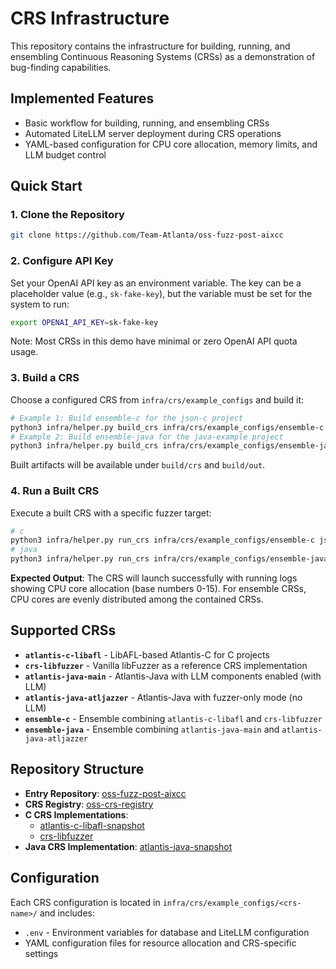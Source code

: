 # CRS Infrastructure

This repository contains the infrastructure for building, running, and ensembling Continuous Reasoning Systems (CRSs) as a demonstration of bug-finding capabilities.

## Implemented Features

- Basic workflow for building, running, and ensembling CRSs
- Automated LiteLLM server deployment during CRS operations
- YAML-based configuration for CPU core allocation, memory limits, and LLM budget control

## Quick Start

### 1. Clone the Repository

```bash
git clone https://github.com/Team-Atlanta/oss-fuzz-post-aixcc
```

### 2. Configure API Key

Set your OpenAI API key as an environment variable. The key can be a placeholder value (e.g., `sk-fake-key`), but the variable must be set for the system to run:

```bash
export OPENAI_API_KEY=sk-fake-key
```

Note: Most CRSs in this demo have minimal or zero OpenAI API quota usage.

### 3. Build a CRS

Choose a configured CRS from `infra/crs/example_configs` and build it:

```bash
# Example 1: Build ensemble-c for the json-c project
python3 infra/helper.py build_crs infra/crs/example_configs/ensemble-c json-c
# Example 2: Build ensemble-java for the java-example project
python3 infra/helper.py build_crs infra/crs/example_configs/ensemble-java java-example
```

Built artifacts will be available under `build/crs` and `build/out`.

### 4. Run a Built CRS

Execute a built CRS with a specific fuzzer target:

```bash
# c
python3 infra/helper.py run_crs infra/crs/example_configs/ensemble-c json-c json_array_fuzzer
# java
python3 infra/helper.py run_crs infra/crs/example_configs/ensemble-java java-example ExampleFuzzer
```

**Expected Output**: The CRS will launch successfully with running logs showing CPU core allocation (base numbers 0-15). For ensemble CRSs, CPU cores are evenly distributed among the contained CRSs.

## Supported CRSs

- **`atlantis-c-libafl`** - LibAFL-based Atlantis-C for C projects
- **`crs-libfuzzer`** - Vanilla libFuzzer as a reference CRS implementation
- **`atlantis-java-main`** - Atlantis-Java with LLM components enabled (with LLM)
- **`atlantis-java-atljazzer`** - Atlantis-Java with fuzzer-only mode (no LLM)
- **`ensemble-c`** - Ensemble combining `atlantis-c-libafl` and `crs-libfuzzer`
- **`ensemble-java`** - Ensemble combining `atlantis-java-main` and `atlantis-java-atljazzer`

## Repository Structure

- **Entry Repository**: [oss-fuzz-post-aixcc](https://github.com/Team-Atlanta/oss-fuzz-post-aixcc)
- **CRS Registry**: [oss-crs-registry](https://github.com/Team-Atlanta/oss-crs-registry)
- **C CRS Implementations**:
  - [atlantis-c-libafl-snapshot](https://github.com/Team-Atlanta/atlantis-c-libafl-snapshot)
  - [crs-libfuzzer](https://github.com/Team-Atlanta/crs-libfuzzer)
- **Java CRS Implementation**: [atlantis-java-snapshot](https://github.com/Team-Atlanta/atlantis-java-snapshot)

## Configuration

Each CRS configuration is located in `infra/crs/example_configs/<crs-name>/` and includes:
- `.env` - Environment variables for database and LiteLLM configuration
- YAML configuration files for resource allocation and CRS-specific settings
